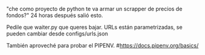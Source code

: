 "che como proyecto de python te va armar un scrapper de precios de fondos?"
24 horas después salió esto.

Pedile que waiter.py que queres bajar.
URLs están parametrizadas, se pueden cambiar desde configs/urls.json

También aproveché para probar el PIPENV. #https://docs.pipenv.org/basics/